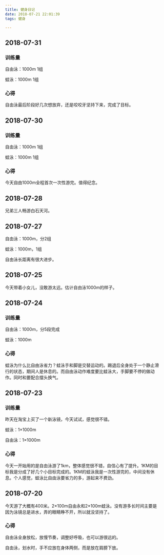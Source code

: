 ```yaml
---
title: 健身日记
date: 2018-07-21 22:01:39
tags: 健身

---
```


## 2018-07-31

### 训练量

自由泳：1000m 1组

蛙泳：1000m 1组

### 心得

自由泳最后阶段好几次想放弃，还是咬咬牙坚持下来，完成了目标。

<!-- more -->

## 2018-07-30

### 训练量

自由泳：1000m 1组

蛙泳：1000m 1组

### 心得

今天自由1000m全程首次一次性游完。值得纪念。

## 2018-07-28

兄弟三人畅游白石天河。

## 2018-07-27

自由泳：1000m，分2组

蛙泳：1000m，1组

自由泳长距离有很大进步。

## 2018-07-25

今天带着小女儿，没敢游太远。估计自由泳1000m的样子。

## 2018-07-24

### 训练量

自由泳：1000m，分5段完成

蛙泳：1000m

### 心得

蛙泳为什么比自由泳省力？蛙泳手和脚是交替运动的。踢退后全身处于一个静止滑行的状态，期间人是休息的。而自由泳动作难度要比蛙泳大，手脚要不停的做动作。同时和要配合摆头换气。

## 2018-07-23

### 训练量

昨天在淘宝上买了一个新泳镜，今天试试，感觉很不错。

蛙泳：1×1000m

自由泳：1×1000m

### 心得

今天一开始用的是自由泳游了1km，整体感觉很不错，自信心有了提升。1KM的目标我是分成了好几个小目标完成的。1KM的蛙泳我是一次性游完的，中间没有休息。个人感觉，蛙泳比自由泳要省力的多，游起来不费劲。

## 2018-07-20

今天游了大概有400米。2×100m自由永和2×100m蛙泳。没有游多长时间主要是因为泳镜总是进水，弄的眼睛睁不开，所以就没坚持了。

### 心得

自由泳全身放松，放慢节奏，调整好呼吸，也可以游很远的。

自由泳，划水时，手不应放在身体两侧，而是放在肩膀下放。

